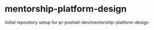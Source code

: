 # mentorship-platform-design

Initial repository setup for pr-poehali-dev/mentorship-platform-design